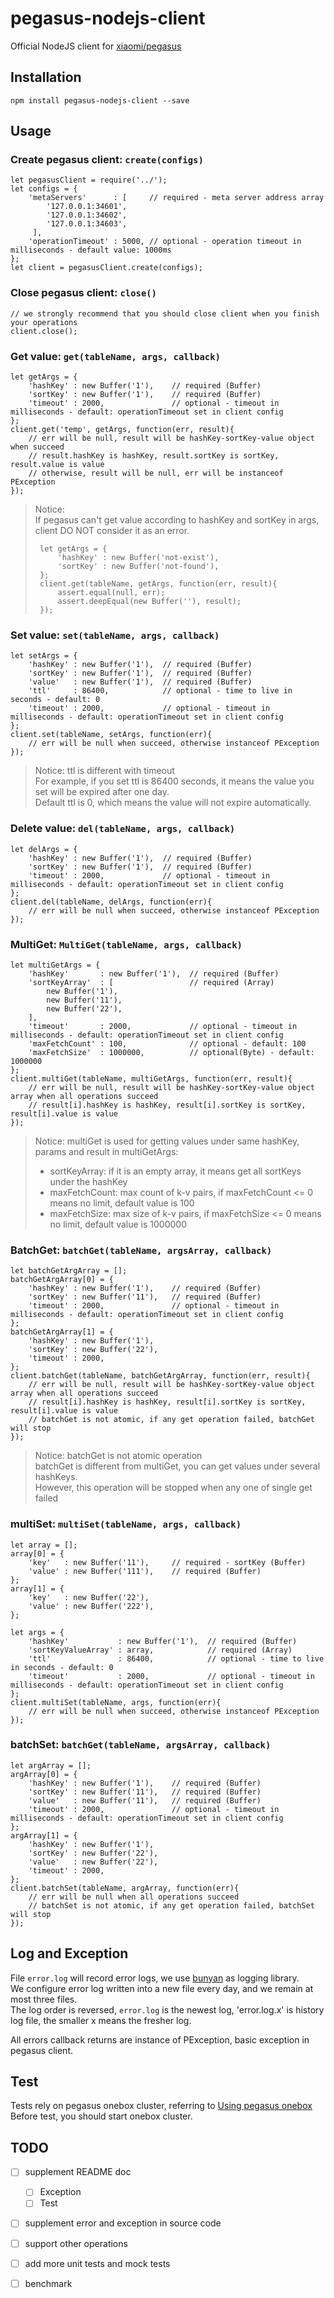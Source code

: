 # pegasus-nodejs-client
Official NodeJS client for [xiaomi/pegasus](https://github.com/XiaoMi/pegasus)

## Installation
`npm install pegasus-nodejs-client --save`


## Usage
### Create pegasus client:  `create(configs)`
```
let pegasusClient = require('../');
let configs = {
    'metaServers'      : [     // required - meta server address array
        '127.0.0.1:34601',
        '127.0.0.1:34602',
        '127.0.0.1:34603',
     ],
    'operationTimeout' : 5000, // optional - operation timeout in milliseconds - default value: 1000ms
};
let client = pegasusClient.create(configs);

```

### Close pegasus client:  `close()`
```
// we strongly recommend that you should close client when you finish your operations
client.close();
```


### Get value: `get(tableName, args, callback)`
```
let getArgs = {
    'hashKey' : new Buffer('1'),    // required (Buffer)
    'sortKey' : new Buffer('1'),    // required (Buffer)
    'timeout' : 2000,               // optional - timeout in milliseconds - default: operationTimeout set in client config
};
client.get('temp', getArgs, function(err, result){
    // err will be null, result will be hashKey-sortKey-value object when succeed
    // result.hashKey is hashKey, result.sortKey is sortKey, result.value is value
    // otherwise, result will be null, err will be instanceof PException
});

```
> Notice:  
> If pegasus can't get value according to hashKey and sortKey in args, client DO NOT consider it as an error.  
> ```
>  let getArgs = {
>      'hashKey' : new Buffer('not-exist'),
>      'sortKey' : new Buffer('not-found'),
>  };
>  client.get(tableName, getArgs, function(err, result){
>      assert.equal(null, err);
>      assert.deepEqual(new Buffer(''), result);
>  });
> ``` 

### Set value: `set(tableName, args, callback)`
```
let setArgs = {
    'hashKey' : new Buffer('1'),  // required (Buffer)
    'sortKey' : new Buffer('1'),  // required (Buffer)
    'value'   : new Buffer('1'),  // required (Buffer)
    'ttl'     : 86400,            // optional - time to live in seconds - default: 0
    'timeout' : 2000,             // optional - timeout in milliseconds - default: operationTimeout set in client config
};
client.set(tableName, setArgs, function(err){
    // err will be null when succeed, otherwise instanceof PException
});
```
> Notice: ttl is different with timeout  
> For example, if you set ttl is 86400 seconds, it means the value you set will be expired after one day.   
> Default ttl is 0, which means the value will not expire automatically.   

### Delete value:  `del(tableName, args, callback)`
```
let delArgs = {
    'hashKey' : new Buffer('1'),  // required (Buffer)
    'sortKey' : new Buffer('1'),  // required (Buffer)
    'timeout' : 2000,             // optional - timeout in milliseconds - default: operationTimeout set in client config
};
client.del(tableName, delArgs, function(err){
    // err will be null when succeed, otherwise instanceof PException
});
```

### MultiGet: `MultiGet(tableName, args, callback)`
```
let multiGetArgs = {
    'hashKey'       : new Buffer('1'),  // required (Buffer)
    'sortKeyArray'  : [                 // required (Array)
        new Buffer('1'),
        new Buffer('11'),
        new Buffer('22'),
    ],
    'timeout'       : 2000,             // optional - timeout in milliseconds - default: operationTimeout set in client config
    'maxFetchCount' : 100,              // optional - default: 100
    'maxFetchSize'  : 1000000,          // optional(Byte) - default: 1000000
};
client.multiGet(tableName, multiGetArgs, function(err, result){
    // err will be null, result will be hashKey-sortKey-value object array when all operations succeed
    // result[i].hashKey is hashKey, result[i].sortKey is sortKey, result[i].value is value
});
```
> Notice: multiGet is used for getting values under same hashKey, params and result in multiGetArgs:
> - sortKeyArray: if it is an empty array, it means get all sortKeys under the hashKey
> - maxFetchCount: max count of k-v pairs, if maxFetchCount <= 0 means no limit, default value is 100
> - maxFetchSize: max size of k-v pairs, if maxFetchSize <= 0 means no limit, default value is 1000000

### BatchGet: `batchGet(tableName, argsArray, callback)`
```
let batchGetArgArray = [];
batchGetArgArray[0] = {
    'hashKey' : new Buffer('1'),    // required (Buffer)
    'sortKey' : new Buffer('11'),   // required (Buffer)
    'timeout' : 2000,               // optional - timeout in milliseconds - default: operationTimeout set in client config
};
batchGetArgArray[1] = {
    'hashKey' : new Buffer('1'),
    'sortKey' : new Buffer('22'),
    'timeout' : 2000,
};
client.batchGet(tableName, batchGetArgArray, function(err, result){
    // err will be null, result will be hashKey-sortKey-value object array when all operations succeed
    // result[i].hashKey is hashKey, result[i].sortKey is sortKey, result[i].value is value
    // batchGet is not atomic, if any get operation failed, batchGet will stop
});
```
> Notice: batchGet is not atomic operation  
> batchGet is different from multiGet, you can get values under several hashKeys.  
> However, this operation will be stopped when any one of single get failed

### multiSet: `multiSet(tableName, args, callback)`
```
let array = [];
array[0] = {
    'key'   : new Buffer('11'),     // required - sortKey (Buffer)
    'value' : new Buffer('111'),    // required (Buffer)
};
array[1] = {
    'key'   : new Buffer('22'),
    'value' : new Buffer('222'),
};

let args = {
    'hashKey'           : new Buffer('1'),  // required (Buffer)
    'sortKeyValueArray' : array,            // required (Array)
    'ttl'               : 86400,            // optional - time to live in seconds - default: 0
    'timeout'           : 2000,             // optional - timeout in milliseconds - default: operationTimeout set in client config
};
client.multiSet(tableName, args, function(err){
    // err will be null when succeed, otherwise instanceof PException
});
```

### batchSet: `batchGet(tableName, argsArray, callback)`
```
let argArray = [];
argArray[0] = {
    'hashKey' : new Buffer('1'),    // required (Buffer)
    'sortKey' : new Buffer('11'),   // required (Buffer)
    'value'   : new Buffer('11'),   // required (Buffer)
    'timeout' : 2000,               // optional - timeout in milliseconds - default: operationTimeout set in client config
};
argArray[1] = {
    'hashKey' : new Buffer('1'),
    'sortKey' : new Buffer('22'),
    'value'   : new Buffer('22'),
    'timeout' : 2000,
};
client.batchSet(tableName, argArray, function(err){
    // err will be null when all operations succeed
    // batchSet is not atomic, if any get operation failed, batchSet will stop
});
```

## Log and Exception
File `error.log` will record error logs, we use [bunyan](https://www.npmjs.com/package/bunyan) as logging library.  
We configure error log written into a new file every day, and we remain at most three files.  
The log order is reversed, `error.log` is the newest log, 'error.log.x' is history log file, the smaller x means the fresher log.

All errors callback returns are instance of PException, basic exception in pegasus client.  

## Test
Tests rely on pegasus onebox cluster, referring to [Using pegasus onebox](https://github.com/XiaoMi/pegasus/wiki/%E4%BD%93%E9%AA%8Conebox%E9%9B%86%E7%BE%A4)  
Before test, you should start onebox cluster.


## TODO
* [ ] supplement README doc
    * [ ] Exception
    * [ ] Test
* [ ] supplement error and exception in source code
* [ ] support other operations
* [ ] add more unit tests and mock tests
* [ ] benchmark



